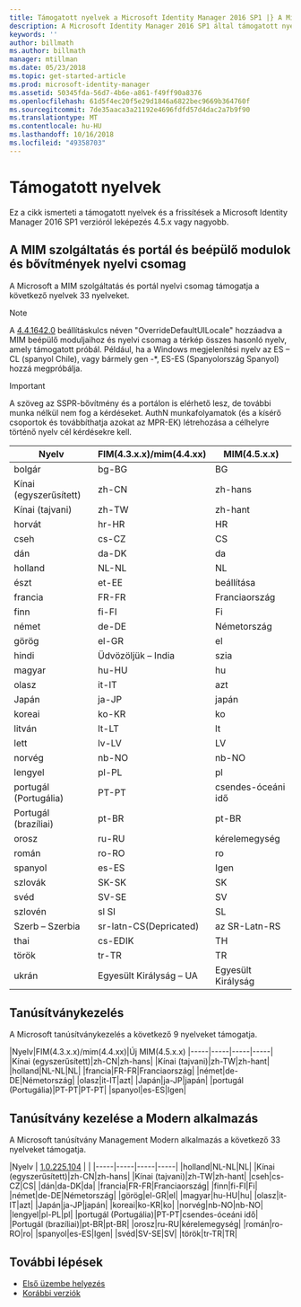 ```yaml
---
title: Támogatott nyelvek a Microsoft Identity Manager 2016 SP1 |} A Microsoft Docs
description: A Microsoft Identity Manager 2016 SP1 által támogatott nyelvek listáját.
keywords: ''
author: billmath
ms.author: billmath
manager: mtillman
ms.date: 05/23/2018
ms.topic: get-started-article
ms.prod: microsoft-identity-manager
ms.assetid: 50345fda-56d7-4b6e-a861-f49ff90a8376
ms.openlocfilehash: 61d5f4ec20f5e29d1846a6822bec9669b364760f
ms.sourcegitcommit: 7de35aaca3a21192e4696fdfd57d4dac2a7b9f90
ms.translationtype: MT
ms.contentlocale: hu-HU
ms.lasthandoff: 10/16/2018
ms.locfileid: "49358703"
---
```

# <a name="supported-languages"></a>Támogatott nyelvek

Ez a cikk ismerteti a támogatott nyelvek és a frissítések a Microsoft Identity Manager 2016 SP1 verzióról leképezés 4.5.x vagy nagyobb.

## <a name="mim-service-and-portal-and-add-ins-and-extensions-language-pack"></a>A MIM szolgáltatás és portál és beépülő modulok és bővítmények nyelvi csomag 

A Microsoft a MIM szolgáltatás és portál nyelvi csomag támogatja a következő nyelvek 33 nyelveket.  

> [!NOTE]
> A [4.4.1642.0](https://support.microsoft.com/en-us/help/4021562/hotfix-rollup-package-build-4-4-1642-0-is-available-for-microsoft) beállításkulcs néven "OverrideDefaultUILocale" hozzáadva a MIM beépülő moduljaihoz és nyelvi csomag a térkép összes hasonló nyelv, amely támogatott próbál. Például, ha a Windows megjelenítési nyelv az ES – CL (spanyol Chile), vagy bármely gen -\*, ES-ES (Spanyolország Spanyol) hozzá megpróbálja.

> [!IMPORTANT]
> A szöveg az SSPR-bővítmény és a portálon is elérhető lesz, de további munka nélkül nem fog a kérdéseket. AuthN munkafolyamatok (és a kísérő csoportok és továbbíthatja azokat az MPR-EK) létrehozása a célhelyre történő nyelv cél kérdésekre kell.

|       Nyelv        | FIM(4.3.x.x)/mim(4.4.xx) | MIM(4.5.x.x) |
|-----------------------|--------------------------|--------------|
|       bolgár       |          bg-BG           |      BG      |
| Kínai (egyszerűsített)  |          zh-CN           |   zh-hans    |
|   Kínai (tajvani)    |          zh-TW           |   zh-hant    |
|       horvát        |          hr-HR           |      HR      |
|         cseh         |          cs-CZ           |      CS      |
|        dán         |          da-DK           |      da      |
|         holland         |          NL-NL           |      NL      |
|       észt        |          et-EE           |      beállítása      |
|        francia         |          FR-FR           |      Franciaország      |
|        finn        |          fi-FI           |      Fi      |
|        német         |          de-DE           |      Németország      |
|         görög         |          el-GR           |      el      |
|         hindi         |          Üdvözöljük – India           |      szia      |
|       magyar       |          hu-HU           |      hu      |
|        olasz        |          it-IT           |      azt      |
|       Japán        |          ja-JP           |      japán      |
|        koreai         |          ko-KR           |      ko      |
|      litván       |          lt-LT           |      lt      |
|        lett        |          lv-LV           |      LV      |
|       norvég       |          nb-NO           |    nb-NO     |
|        lengyel         |          pl-PL           |      pl      |
| portugál (Portugália) |          PT-PT           |      csendes-óceáni idő      |
|  Portugál (brazíliai)  |          pt-BR           |    pt-BR     |
|        orosz        |          ru-RU           |      kérelemegység      |
|       román        |          ro-RO           |      ro      |
|        spanyol        |          es-ES           |      Igen      |
|        szlovák         |          SK-SK           |      SK      |
|        svéd        |          SV-SE           |      SV      |
|       szlovén       |          sl SI           |      SL      |
|   Szerb – Szerbia    |  sr-latn-CS(Depricated)  |  az SR-Latn-RS  |
|         thai          |          cs-EDIK           |      TH      |
|        török        |          tr-TR           |      TR      |
|       ukrán       |          Egyesült Királyság – UA           |      Egyesült Királyság      |

## <a name="certificate-management"></a>Tanúsítványkezelés 
A Microsoft tanúsítványkezelés a következő 9 nyelveket támogatja. 

|Nyelv|FIM(4.3.x.x)/mim(4.4.xx)|Új MIM(4.5.x.x)
|-----|-----|-----|-----|
|Kínai (egyszerűsített)|zh-CN|zh-hans|
|Kínai (tajvani)|zh-TW|zh-hant|
|holland|NL-NL|NL|
|francia|FR-FR|Franciaország|
|német|de-DE|Németország|
|olasz|it-IT|azt|
|Japán|ja-JP|japán|
|portugál (Portugália)|PT-PT|PT-PT|
|spanyol|es-ES|Igen|

## <a name="certificate-management-modern-application"></a>Tanúsítvány kezelése a Modern alkalmazás  
A Microsoft tanúsítvány Management Modern alkalmazás a következő 33 nyelveket támogatja. 

|Nyelv | [1.0.225.104](https://www.microsoft.com/en-us/download/details.aspx?id=54954) | |
|-----|-----|-----|-----|
|holland|NL-NL|NL|
|Kínai (egyszerűsített)|zh-CN|zh-hans|
|Kínai (tajvani)|zh-TW|zh-hant|
|cseh|cs-CZ|CS|
|dán|da-DK|da|
|francia|FR-FR|Franciaország|
|finn|fi-FI|Fi|
|német|de-DE|Németország|
|görög|el-GR|el|
|magyar|hu-HU|hu|
|olasz|it-IT|azt|
|Japán|ja-JP|japán|
|koreai|ko-KR|ko|
|norvég|nb-NO|nb-NO|
|lengyel|pl-PL|pl|
|portugál (Portugália)|PT-PT|csendes-óceáni idő|
|Portugál (brazíliai)|pt-BR|pt-BR|
|orosz|ru-RU|kérelemegység|
|román|ro-RO|ro|
|spanyol|es-ES|Igen|
|svéd|SV-SE|SV|
|török|tr-TR|TR|

## <a name="next-steps"></a>További lépések

- [Első üzembe helyezés](microsoft-identity-manager-deploy.md)
- [Korábbi verziók](/reference/version-history.md)
